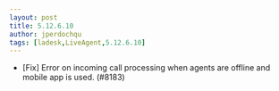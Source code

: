```yaml
---
layout: post
title: 5.12.6.10
author: jperdochqu
tags: [ladesk,LiveAgent,5.12.6.10]
---
```


- [Fix] Error on incoming call processing when agents are offline and mobile app is used. (#8183)

